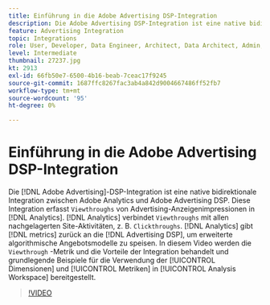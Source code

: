 ```yaml
---
title: Einführung in die Adobe Advertising DSP-Integration
description: Die Adobe Advertising DSP-Integration ist eine native bidirektionale Integration zwischen Adobe Analytics und Adobe Advertising DSP.
feature: Advertising Integration
topic: Integrations
role: User, Developer, Data Engineer, Architect, Data Architect, Admin, Leader
level: Intermediate
thumbnail: 27237.jpg
kt: 2913
exl-id: 66fb50e7-6500-4b16-beab-7ceac17f9245
source-git-commit: 1687ffc8267fac3ab4a842d9004667486ff52fb7
workflow-type: tm+mt
source-wordcount: '95'
ht-degree: 0%

---
```


# Einführung in die Adobe Advertising DSP-Integration

Die [!DNL Adobe Advertising]-DSP-Integration ist eine native bidirektionale Integration zwischen Adobe Analytics und Adobe Advertising DSP. Diese Integration erfasst `Viewthroughs` von Advertising-Anzeigenimpressionen in [!DNL Analytics]. [!DNL Analytics] verbindet `Viewthroughs` mit allen nachgelagerten Site-Aktivitäten, z. B. `Clickthroughs`. [!DNL Analytics] gibt [!DNL metrics] zurück an die [!DNL Advertising DSP], um erweiterte algorithmische Angebotsmodelle zu speisen. In diesem Video werden die `Viewthrough` -Metrik und die Vorteile der Integration behandelt und grundlegende Beispiele für die Verwendung der [!UICONTROL Dimensionen] und [!UICONTROL Metriken] in [!UICONTROL Analysis Workspace] bereitgestellt.

>[!VIDEO](https://video.tv.adobe.com/v/27237/?quality=12&learn=on)
